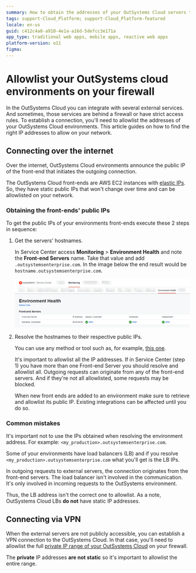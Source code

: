 ```yaml
---
summary: How to obtain the addresses of your OutSystems Cloud servers to allowlist on your firewall. Please note we recently replaced the term whitelist with allowlist across all OutSystems documentation.
tags: support-Cloud_Platform; support-Cloud_Platform-featured
locale: en-us
guid: c412c4a8-a910-4e1a-a16d-5defcc3e171a
app_type: traditional web apps, mobile apps, reactive web apps
platform-version: o11
figma:
---
```


# Allowlist your OutSystems cloud environments on your firewall

In the OutSystems Cloud you can integrate with several external services. And sometimes, those services are behind a firewall or have strict access rules. To establish a connection, you'll need to allowlist the addresses of your OutSystems Cloud environments. 
This article guides on how to find the right IP addresses to allow on your network.

## Connecting over the internet

Over the internet, OutSystems Cloud environments announce the public IP of the front-end that initiates the outgoing connection.

The OutSystems Cloud front-ends are AWS EC2 instances with [elastic IPs](https://docs.aws.amazon.com/AWSEC2/latest/UserGuide/elastic-ip-addresses-eip.html). So, they have static public IPs that won't change over time and can be allowlisted on your network.

### Obtaining the front-ends' public IPs

To get the public IPs of your environments front-ends execute these 2 steps in sequence:

1. Get the servers' hostnames.

    In Service Center access **Monitoring** > **Environment Health** and note the **Front-end Servers** name. Take that value and add ``.outsystemsenterprise.com``. In the image below the end result would be ``hostname.outsystemsenterprise.com``.

    ![](images/allowlist-cloud-servers-sc.png?width=800)


1. Resolve the hostnames to their respective public IPs.

    You can use any method or tool such as, for example, [this one](https://mxtoolbox.com/DnsLookup.aspx).

    It's important to allowlist all the IP addresses. If in Service Center (step 1) you have more than one Front-end Server you should resolve and allowlist all. Outgoing requests can originate from any of the front-end servers. And if they're not all allowlisted, some requests may be blocked.

    
    <div class="warning" markdown="1">

    When new front ends are added to an environment make sure to retrieve and allowlist its public IP. Existing integrations can be affected until you do so.

    </div>


### Common mistakes

It's important not to use the IPs obtained when resolving the environment address. For example: ``<my_production>.outsystemsenterprise.com``.   

Some of your environments have load balancers (LB) and if you resolve ``<my_production>.outsystemsenterprise.com`` what you'll get is the LB IPs.

In outgoing requests to external servers, the connection originates from the front-end servers. The load balancer isn't involved in the communication. It's only involved in incoming requests to the OutSystems environment.

Thus, the LB address isn't the correct one to allowlist. As a note, OutSystems Cloud LBs **do not** have static IP addresses.

## Connecting via VPN
 
When the external servers are not publicly accessible, you can establish a VPN connection to the OutSystems Cloud. In that case, you'll need to allowlist the full [private IP range of your OutSystems Cloud](https://success.outsystems.com/Support/Enterprise_Customers/Maintenance_and_Operations/Find_out_Internal_IP_Address_Range_of_Your_OutSystems_Cloud) on your firewall.

The **private** IP addresses **are not static** so it's important to allowlist the entire range.

